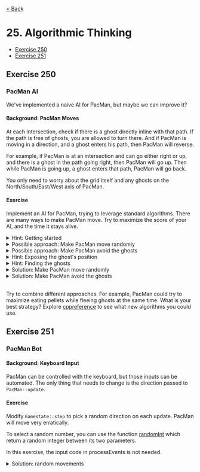 [< Back](README.md)

# 25. Algorithmic Thinking

* [Exercise 250](#exercise-250)
* [Exercise 251](#exercise-251)

## Exercise 250

### PacMan AI

We've implemented a naive AI for PacMan, but maybe we can improve it?

#### Background: PacMan Moves

At each intersection, check if there is a ghost directly inline with that path. If the
path is free of ghosts, you are allowed to turn there. And if PacMan is moving in a
direction, and a ghost enters his path, then PacMan will reverse.

For example, if PacMan is at an intersection and can go either right or up, and there
is a ghost in the path going right, then PacMan will go up. Then while PacMan is going
up, a ghost enters that path, PacMan will go back.

You only need to worry about the grid itself and any ghosts on the
North/South/East/West axis of PacMan.

#### Exercise

Implement an AI for PacMan, trying to leverage standard algorithms. There are many
ways to make PacMan move. Try to maximize the score of your AI, and the time it stays
alive.

<details>
   <summary>Hint: Getting started</summary>

The function [PacManAI::chooseNewDirectionForPacMan](../../lib/PacManAI.cpp) returns the direction PacMan should take at an intersection. This may be a good place to implement our AI.
Currently, the AI will go towards the closest pellet using the functions
you implemented in modules 21 and 22.
Can you implement a more sucessful strategy?

[PacManAI::update](../../lib/PacManAI.cpp) ensures that the direction
is only changed at an intersection, so you do not have to handle that yourself. But maybe you could change that behavior to be faster at escaping from the relentless ghosts.

</details>

<details>
   <summary>Possible approach: Make PacMan move randomly</summary>

The function [randomInt](../../lib/include/Random.hpp) returns a random
integer between its two parameters. You can use this function to introduce some
randomness.

You can use this function to pick a direction at random. But not all directions are
valid, make sure PacMan does not try to go in a wall or another inaccessible position.

</details>

<details>
   <summary>Possible approach: Make PacMan avoid the ghosts</summary>

Try to make PacMan flee the ghosts. The AI does not know the positions of the ghosts, you will have to expose this information.
To do that you might have to modify several functions in
[GameState](../../lib/include/GameState.cpp) and
[PacManAI](../../lib/include/PacManAI.cpp). Don't forget to modify both the header and the source file.
What type provided by the standard library can be used to store and pass around a collection of positions?
</details>

<details>
   <summary>Hint: Exposing the ghost's position</summary>

You will need to create a `std::vector<GhostPosition>`
in `GameState.cpp` and pass it as parameter to
`PacManAI::update()` then `PacManAI::chooseNewDirectionForPacMan`.
</details>

<details>
      <summary>Hint: Finding the ghosts</summary>

Create a function that, for each of the possible directions, walks through each cell, starting from PacMan's position outwards, and returns true if a ghost is found. Use that function to filter out the directions where PacMan will encounter a ghost, by modifying the random solution

</details>

<details>
   <summary>Solution: Make PacMan move randomly</summary>

```cpp
Direction PacManAI::chooseNewDirectionForPacMan(const PacMan & pacMan) {
  const GridPosition currentPosition = pacMan.positionInGrid();
  const auto [x, y] = currentPosition;

  // Construct an array of the 4 moves
  std::array<Move, 4> possibleMoves = {
    Move{ Direction::UP, { x, y - 1 } },
    Move{ Direction::LEFT, { x - 1, y } },
    Move{ Direction::DOWN, { x, y + 1 } },
    Move{ Direction::RIGHT, { x + 1, y } }
  };

  // Filter out invalid moves
  auto end = std::remove_if(possibleMoves.begin(), possibleMoves.end(), [this](const Move & m) {
    return !isValidMove(m);
  });

  // The index of the choosen move is a random integer between 0 and the last valid move.
  auto index = randomInt(std::size_t(0),
                         std::size_t(std::distance(possibleMoves.begin(), end) - 1));

  return possibleMoves[index].direction;
}
```

</details>

<details>
   <summary>Solution: Make PacMan avoid the ghosts</summary>

<ul>
<li>

Create a vector of position in `GameState::step()`:

```cpp
void GameState::step(std::chrono::milliseconds delta) {

  std::vector<GridPosition> ghostPositions = {
    blinky.positionInGrid(),
    inky.positionInGrid(),
    pinky.positionInGrid(),
    clyde.positionInGrid()
  };

  pacManAI.update(pacMan, pellets, ghostPositions);
  pacMan.update(delta,
                inputState.enableAI ? pacManAI.suggestedDirection() : inputState.direction());

  if (isPacManDying()) {
    handleDeathAnimation(delta);
    return;
  }
  // [...]
}
```

</li>

<li>

Modify the signatures of `PacManAI::update` and `PacManAI::chooseNewDirectionForPacMan`

```cpp
Direction chooseNewDirectionForPacMan(const PacMan & pacMan,
                                     const std::vector<GridPosition> & ghostPositions);
```

```cpp
void update(const PacMan & pacMan, const Pellets & pellets, const
            std::vector<GridPosition> & ghostPositions);
 ```

Adjust  `PacManAI::update` to pass `ghostPositions`
to `PacManAI::chooseNewDirectionForPacMan`.

</li>

<li>
Create a function to check if a direction contains a ghost.
This scans all positions outwards from a possible move's position until we encounter a wall.

```cpp
bool hasGhost(GridPosition p, Direction d,
             const std::vector<GridPosition> & ghostPositions)  {
  int xd = 0;
  int yd = 0;
  switch(d) {
    case Direction::UP:    yd  = -1; break;
    case Direction::DOWN:  yd  = 1; break;
    case Direction::LEFT:  xd  = -1; break;
    case Direction::RIGHT: xd = 1; break;
    default:
      return false;
  }
  while(isWalkableForPacMan(p)) {
    auto it = std::find(ghostPositions.begin(), ghostPositions.end(), p);
    if(it != std::end(ghostPositions))
      return true;
    p.x = static_cast<std::size_t>(static_cast<int64_t>(p.x) + xd);
    p.y = static_cast<std::size_t>(static_cast<int64_t>(p.y) + yd);
  }
  return false;
}
```

</li>

<li>

Modify `PacManAI::chooseNewDirectionForPacMan` to filter out direction that cross the path of a ghost. There is a small pitfall: what happens if PacMan is surrounded by ghosts?

```cpp
Direction PacManAI::chooseNewDirectionForPacMan(const PacMan & pacMan,
                                               const std::vector<GridPosition> & ghostPositions) {
  const GridPosition currentPosition = pacMan.positionInGrid();
  const auto [x, y] = currentPosition;

  // Construct an array of the 4 moves
  std::array<Move, 4> possibleMoves = {
    Move{ Direction::UP, { x, y - 1 } },
    Move{ Direction::LEFT, { x - 1, y } },
    Move{ Direction::DOWN, { x, y + 1 } },
    Move{ Direction::RIGHT, { x + 1, y } }
  };

  // Filter out invalid moves
  auto end = std::remove_if(possibleMoves.begin(), possibleMoves.end(), [this](const Move & m) {
    return !isValidMove(m);
  });

  // Filter out invalid moves
  auto lasWithoutGhost = std::remove_if(possibleMoves.begin(), end,
    [this, &ghostPositions](const Move & m) {
      return hasGhost(m.position, m.direction, ghostPositions);
  });

  // We need to handle the case where PacMan is surrounded by ghosts
  if(lasWithoutGhost != possibleMoves.begin())
    end = lasWithoutGhost;

  // The index of the choosen move is a random integer between 0 and the last valid move.
  auto index = randomInt(std::size_t(0),
                         std::size_t(std::distance(possibleMoves.begin(), end) - 1));

  return possibleMoves[index].direction;
}
```

</li>
</ul>
</details>

<br/>

Try to combine different approaches. For example, PacMan could try to maximize eating pellets while fleeing ghosts at the same time. What is your best strategy?
Explore [cppreference](https://en.cppreference.com/w/cpp/algorithm) to see what new algorithms you could use.

## Exercise 251

### PacMan Bot

#### Background: Keyboard Input

PacMan can be controlled with the keyboard, but those inputs can be automated. The only thing that needs to change is the direction
passed to `PacMan::update`.

#### Exercise

Modify `Gamestate::step` to pick a random direction on each
update. PacMan will move very erratically.

To select a random number, you can use the function [randomInt](../../lib/include/Random.hpp) which return a random integer between its two parameters.

In this exercise, the input code in processEvents is not needed.

<details>
<summary>Solution: random movements</summary>

```cpp

void GameState::step(std::chrono::milliseconds delta) {
  std::size_t index = randomInt(0, 4);
  std::array<Direction, 4> directions{
     Direction::RIGHT,
     Direction::LEFT,
     Direction::UP,
     Direction::DOWN
  };
  Direction d = directions[index];

  pacManAI.update(pacMan, pellets);
  pacMan.update(delta, d);

  if (isPacManDying()) {
    handleDeathAnimation(delta);
    return;
  }

  if (!pacMan.hasDirection())
    return;

  blinky.setTarget(pacMan.position());
  blinky.update(delta);
  pinky.setTarget(pacMan.positionInGrid(), pacMan.currentDirection());
  pinky.update(delta);
  inky.setTarget(pacMan.positionInGrid(), pacMan.currentDirection(), blinky.positionInGrid());
  inky.update(delta);

  fruit.update(delta, score.eatenPellets);

  checkCollision(blinky);
  checkCollision(pinky);
  checkCollision(inky);

  eatPellets();
  eatFruit();
}
```
</details>


